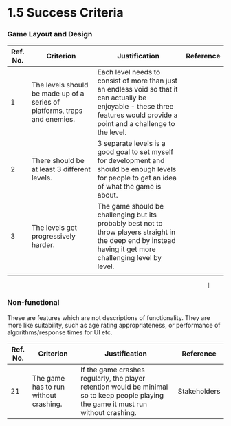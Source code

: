 # 1.5 Success Criteria

### Game Layout and Design&#x20;

| Ref. No. | Criterion                                                                 | Justification                                                                                                                                                                  | Reference |
| -------- | ------------------------------------------------------------------------- | ------------------------------------------------------------------------------------------------------------------------------------------------------------------------------ | --------- |
| 1        | The levels should be made up of a series of platforms, traps and enemies. | Each level needs to consist of more than just an endless void so that it can actually be enjoyable - these three features would provide a point and a challenge to the level.  |           |
| 2        |  There should be at least 3 different levels.                             | 3 separate levels is a good goal to set myself for development and should be enough levels for people to get an idea of what the game is about.                                |           |
| 3        | The levels get progressively harder.                                      | The game should be challenging but its probably best not to throw players straight in the deep end by instead having it get more challenging level by level.                   |           |
|          |                                                                           |                                                                                                                                                                                |           |

```
                                                                 |
```

### Non-functional

These are features which are not descriptions of functionality. They are more like suitability, such as age rating appropriateness, or performance of algorithms/response times for UI etc.

| Ref. No. | Criterion                             | Justification                                                                                                                         | Reference    |
| -------- | ------------------------------------- | ------------------------------------------------------------------------------------------------------------------------------------- | ------------ |
| 21       | The game has to run without crashing. | If the game crashes regularly, the player retention would be minimal so to keep people playing the game it must run without crashing. | Stakeholders |
